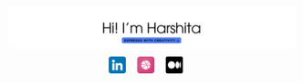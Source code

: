 <img src="./images/header.png">

<p align="center" style="display: flex; justify-content: center; align-items: center;" >
    <a href="https://www.linkedin.com/in/harshitaphadtare/" style="margin-right: 20px;"><img width="30" height="30" src="./images/linkedin.png" alt="linkedin logo"></a>
    <a href="https://dribbble.com/vividora?onboarding=true&designer=true"  style="margin-right: 20px;"><img width="30" height="30" src="./images/dribble.png" alt="dribble logo"></a>
    <a href="https://medium.com/@hphadtare02" style="margin-right: 20px;"><img width="30" height="30" src="./images/medium.png" alt="medium logo"></a>
</p>